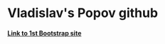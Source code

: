 # Vladislav's Popov github

#### [Link to 1st Bootstrap site](https://vladislav250.github.io/src/index.html)
